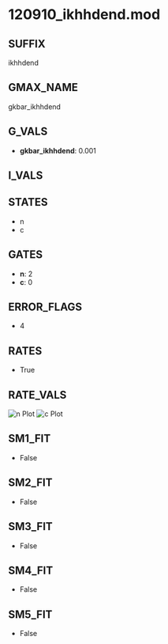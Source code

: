 # 120910_ikhhdend.mod

## SUFFIX

ikhhdend

## GMAX_NAME

gkbar_ikhhdend

## G_VALS

- **gkbar_ikhhdend**: 0.001

## I_VALS


## STATES

- n
- c

## GATES

- **n**: 2
- **c**: 0

## ERROR_FLAGS

- 4

## RATES

- True

## RATE_VALS

![n Plot](/Users/pbozelos/Dropbox/icg-Chai-Panos/supermodels/output_markdown_files/K/120910_ikhhdend.mod/images/n.png)
![c Plot](/Users/pbozelos/Dropbox/icg-Chai-Panos/supermodels/output_markdown_files/K/120910_ikhhdend.mod/images/c.png)

## SM1_FIT

- False

## SM2_FIT

- False

## SM3_FIT

- False

## SM4_FIT

- False

## SM5_FIT

- False

